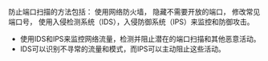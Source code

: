 防止端口扫描的方法包括：
使用网络防火墙，
隐藏不需要开放的端口，
修改常见端口号，
使用入侵检测系统（IDS），入侵防御系统（IPS）来监控和防御攻击。
* 使用IDS和IPS来监控网络流量，检测并阻止潜在的端口扫描和其他恶意活动。
* IDS可以识别不寻常的流量和模式，而IPS可以主动阻止这些活动。